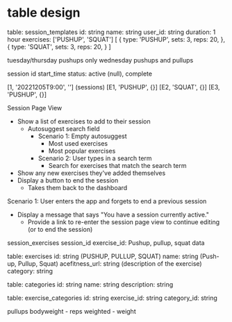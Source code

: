 

# table design

table: session_templates
id: string
name: string
user_id: string
duration: 1 hour
exercises: ['PUSHUP', 'SQUAT']
[
  {
    type: 'PUSHUP',
    sets: 3,
    reps: 20,
  },
  {
    type: 'SQUAT',
    sets: 3,
    reps: 20,
  }
]

tuesday/thursday pushups only
wednesday pushups and pullups

session
id
start_time
status: active (null), complete

[1, '20221205T9:00', ''] (sessions)
[E1, 'PUSHUP', {}]
[E2, 'SQUAT', {}]
[E3, 'PUSHUP', {}]

Session Page View

* Show a list of exercises to add to their session
  * Autosuggest search field
    * Scenario 1: Empty autosuggest
      * Most used exercises
      * Most popular exercises
    * Scenario 2: User types in a search term
      * Search for exercises that match the search term
* Show any new exercises they've added themselves
* Display a button to end the session
    * Takes them back to the dashboard

Scenario 1: User enters the app and forgets to end a previous session
* Display a message that says "You have a session currently active."
    * Provide a link to re-enter the session page view to continue editing (or to end the session)

session_exercises
session_id
exercise_id: Pushup, pullup, squat
data

table: exercises
id: string (PUSHUP, PULLUP, SQUAT)
name: string (Push-up, Pullup, Squat)
acefitness_url: string (description of the exercise)
category: string

table: categories
id: string
name: string
description: string

table: exercise_categories
id: string
exercise_id: string
category_id: string

pullups
bodyweight - reps
weighted - weight


